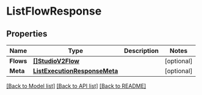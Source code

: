 # ListFlowResponse

## Properties

Name | Type | Description | Notes
------------ | ------------- | ------------- | -------------
**Flows** | [**[]StudioV2Flow**](StudioV2Flow.md) |  |[optional] 
**Meta** | [**ListExecutionResponseMeta**](ListExecutionResponseMeta.md) |  |[optional] 

[[Back to Model list]](../README.md#documentation-for-models) [[Back to API list]](../README.md#documentation-for-api-endpoints) [[Back to README]](../README.md)


